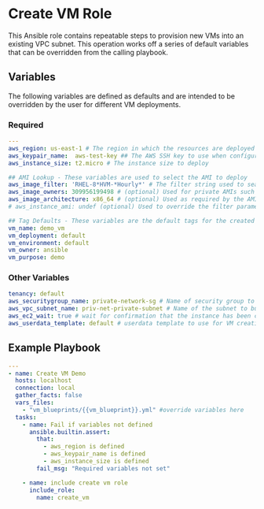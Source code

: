# Create VM Role

This Ansible role contains repeatable steps to provision new VMs into an existing VPC subnet. This operation works off a series of default variables that can be overridden from the calling playbook.

## Variables

The following variables are defined as defaults and are intended to be overridden by the user for different VM deployments.

### Required
```yaml
---
aws_region: us-east-1 # The region in which the resources are deployed
aws_keypair_name:  aws-test-key ## The AWS SSH key to use when configuring access to the EC2 instances
aws_instance_size: t2.micro # The instance size to deploy

## AMI Lookup - These variables are used to select the AMI to deploy
aws_image_filter: 'RHEL-8*HVM-*Hourly*' # The filter string used to search for an AMI
aws_image_owners: 309956199498 # (optional) Used for private AMIs such as Red Hat Cloud Access
aws_image_architecture: x86_64 # (optional) Used as required by the AMI and filter criteria
# aws_instance_ami: undef (optional) Used to override the filter parameters and explicitly identify an AMI

## Tag Defaults - These variables are the default tags for the created instance
vm_name: demo_vm
vm_deployment: default
vm_environment: default
vm_owner: ansible
vm_purpose: demo
```

### Other Variables
```yaml
tenancy: default
aws_securitygroup_name: private-network-sg # Name of security group to associate with the new VM
aws_vpc_subnet_name: priv-net-private-subnet # Name of the subnet to build the new VM
aws_ec2_wait: true # wait for confirmation that the instance has been created before proceeding
aws_userdata_template: default # userdata template to use for VM creation. default == empty userdata script
```

## Example Playbook
```yaml
---
- name: Create VM Demo
  hosts: localhost
  connection: local
  gather_facts: false
  vars_files:
    - "vm_blueprints/{{vm_blueprint}}.yml" #override variables here
  tasks:
    - name: Fail if variables not defined
      ansible.builtin.assert:
        that:
          - aws_region is defined
          - aws_keypair_name is defined
          - aws_instance_size is defined
        fail_msg: "Required variables not set"

    - name: include create vm role
      include_role:
        name: create_vm
```
